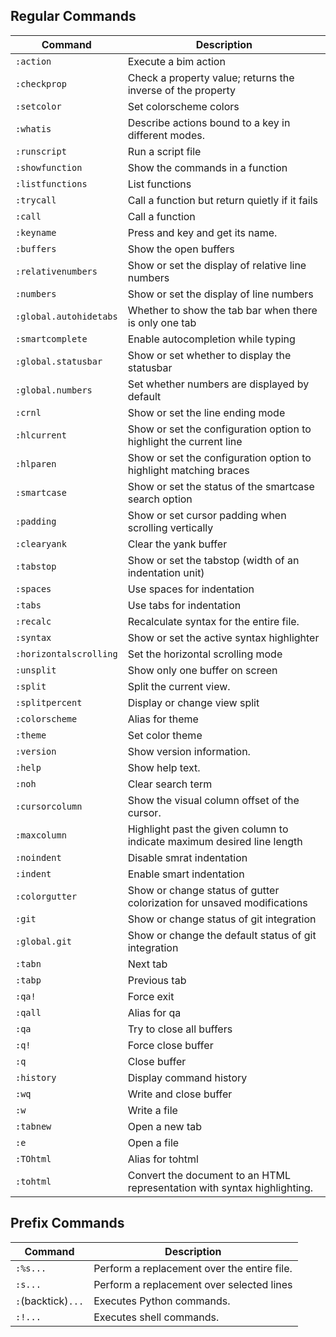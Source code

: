 ## Regular Commands

| **Command** | **Description** |
|-------------|-----------------|
| `:action` | Execute a bim action |
| `:checkprop` | Check a property value; returns the inverse of the property |
| `:setcolor` | Set colorscheme colors |
| `:whatis` | Describe actions bound to a key in different modes. |
| `:runscript` | Run a script file |
| `:showfunction` | Show the commands in a function |
| `:listfunctions` | List functions |
| `:trycall` | Call a function but return quietly if it fails |
| `:call` | Call a function |
| `:keyname` | Press and key and get its name. |
| `:buffers` | Show the open buffers |
| `:relativenumbers` | Show or set the display of relative line numbers |
| `:numbers` | Show or set the display of line numbers |
| `:global.autohidetabs` | Whether to show the tab bar when there is only one tab |
| `:smartcomplete` | Enable autocompletion while typing |
| `:global.statusbar` | Show or set whether to display the statusbar |
| `:global.numbers` | Set whether numbers are displayed by default |
| `:crnl` | Show or set the line ending mode |
| `:hlcurrent` | Show or set the configuration option to highlight the current line |
| `:hlparen` | Show or set the configuration option to highlight matching braces |
| `:smartcase` | Show or set the status of the smartcase search option |
| `:padding` | Show or set cursor padding when scrolling vertically |
| `:clearyank` | Clear the yank buffer |
| `:tabstop` | Show or set the tabstop (width of an indentation unit) |
| `:spaces` | Use spaces for indentation |
| `:tabs` | Use tabs for indentation |
| `:recalc` | Recalculate syntax for the entire file. |
| `:syntax` | Show or set the active syntax highlighter |
| `:horizontalscrolling` | Set the horizontal scrolling mode |
| `:unsplit` | Show only one buffer on screen |
| `:split` | Split the current view. |
| `:splitpercent` | Display or change view split |
| `:colorscheme` | Alias for theme |
| `:theme` | Set color theme |
| `:version` | Show version information. |
| `:help` | Show help text. |
| `:noh` | Clear search term |
| `:cursorcolumn` | Show the visual column offset of the cursor. |
| `:maxcolumn` | Highlight past the given column to indicate maximum desired line length |
| `:noindent` | Disable smrat indentation |
| `:indent` | Enable smart indentation |
| `:colorgutter` | Show or change status of gutter colorization for unsaved modifications |
| `:git` | Show or change status of git integration |
| `:global.git` | Show or change the default status of git integration |
| `:tabn` | Next tab |
| `:tabp` | Previous tab |
| `:qa!` | Force exit |
| `:qall` | Alias for qa |
| `:qa` | Try to close all buffers |
| `:q!` | Force close buffer |
| `:q` | Close buffer |
| `:history` | Display command history |
| `:wq` | Write and close buffer |
| `:w` | Write a file |
| `:tabnew` | Open a new tab |
| `:e` | Open a file |
| `:TOhtml` | Alias for tohtml |
| `:tohtml` | Convert the document to an HTML representation with syntax highlighting. |

## Prefix Commands

| **Command** | **Description** |
|-------------|-----------------|
| `:%s...` | Perform a replacement over the entire file. |
| `:s...` | Perform a replacement over selected lines |
| `:`(backtick)`...` | Executes Python commands. |
| `:!...` | Executes shell commands. |

